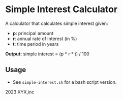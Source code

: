 # Simple Interest Calculator

A calculator that calculates simple interest given:
- **p**: principal amount
- **r**: annual rate of interest (in %)
- **t**: time period in years

**Output:** simple interest = (p * r * t) / 100

## Usage
- See `simple-interest.sh` for a bash script version.


2023 XYX,inc
